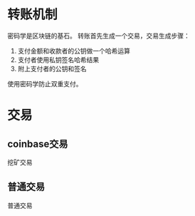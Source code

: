 # 转账机制
密码学是区块链的基石。
转账首先生成一个交易，交易生成步骤：
1. 支付金额和收款者的公钥做一个哈希运算
2. 支付者使用私钥签名哈希结果
3. 附上支付者的公钥和签名

使用密码学防止双重支付。


# 交易
## coinbase交易
挖矿交易
## 普通交易
普通交易